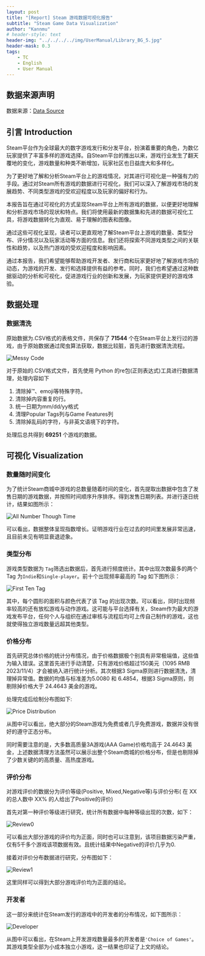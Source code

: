 ```yaml
---
layout: post
title: "[Report] Steam 游戏数据可视化报告"
subtitle: "Steam Game Data Visualization"
author: "Kannmu"
# header-style: text
header-img: "../../../../img/UserManual/Library_BG_5.jpg"
header-mask: 0.3
tags:
    - TC
    - English
    - User Manual
---
```


## 数据来源声明

数据来源：[Data Source](https://www.kaggle.com/datasets/nikatomashvili/steam-games-dataset)

## 引言 Introduction

Steam平台作为全球最大的数字游戏发行和分发平台，扮演着重要的角色，为数亿玩家提供了丰富多样的游戏选择。自Steam平台的推出以来，游戏行业发生了翻天覆地的变化，游戏数量和种类不断增加，玩家社区也日益庞大和多样化。

为了更好地了解和分析Steam平台上的游戏情况，对其进行可视化是一种强有力的手段。通过对Steam所有游戏的数据进行可视化，我们可以深入了解游戏市场的发展趋势、不同类型游戏的受欢迎程度以及玩家的偏好和行为。

本报告旨在通过可视化的方式呈现Steam平台上所有游戏的数据，以便更好地理解和分析游戏市场的现状和特点。我们将使用最新的数据集和先进的数据可视化工具，将游戏数据转化为直观、易于理解的图表和图像。

通过这些可视化呈现，读者可以更直观地了解Steam平台上游戏的数量、类型分布、评分情况以及玩家活动等方面的信息。我们还将探索不同游戏类型之间的关联性和趋势，以及热门游戏的受欢迎程度和影响因素。

通过本报告，我们希望能够帮助游戏开发者、发行商和玩家更好地了解游戏市场的动态，为游戏的开发、发行和选择提供有益的参考。同时，我们也希望通过这种数据驱动的分析和可视化，促进游戏行业的创新和发展，为玩家提供更好的游戏体验。

## 数据处理

### 数据清洗

原始数据为.CSV格式的表格文件，共保存了 **71544** 个在Steam平台上发行过的游戏，由于原始数据通过爬虫算法获取，数据比较脏，首先进行数据清洗流程。

![Messy Code](../../../../img/SteamData/MessyCode.png)

对于原始的.CSV格式文件，首先使用 Python 的re包(正则表达式)工具进行数据清理，处理内容如下

1. 清除掉™、emoji等特殊字符。
2. 清除掉内容重复的行。
3. 统一日期为mm/dd/yy格式
4. 清理Popular Tags列与Game Features列
5. 清除掉乱码的字符，与非英文语境下的字符。

处理后总共得到 **69251** 个游戏的数据。

## 可视化 Visualization

### 数量随时间变化

为了统计Steam商城中游戏的总数量随着时间的变化，首先提取出数据中包含了发售日期的游戏数据，并按照时间顺序升序排序。得到发售日期列表。并进行逐日统计，结果如图所示：

![All Number Though Time](../../../../img/SteamData/Numbe-of-games-in-total-through-time.png)

可以看出，数据整体呈现指数增长。证明游戏行业在过去的时间里发展非常迅速，且目前未见有明显衰退迹象。

### 类型分布

游戏类型数据为 ```Tag```筛选出数据后，首先进行频度统计。其中出现次数最多的两个 Tag 为```Indie```和```Single-player```。前十个出现频率最高的 Tag 如下图所示：

![First Ten  Tag](../../../../img/SteamData/First-Ten-Tag-Count.png)

其中，每个圆形的面积与颜色代表了该 Tag 的出现次数。可以看出，同时出现频率较高的还有放松游戏与动作游戏。这可能与平台选择有关，Steam作为最大的游戏发布平台，任何个人与组织在通过审核与流程后均可上传自己制作的游戏，这也就使得独立游戏数量远超其他类型。

### 价格分布

首先研究总体价格的统计分布情况，由于价格数据极个别具有非常极端值，这些值为输入错误。这里首先进行手动清楚，只有游戏价格超过150美元（1095 RMB 2023/11/4）才会被纳入进行统计分析。其次根据3 Sigma原则进行数据清洗，清理掉异常值。数据的均值与标准差为5.0080 和 6.4854，根据3 Sigma原则，则剔除掉价格大于 24.4643 美金的游戏。

处理完成后绘制分布图如下:

![Price Distribution](../../../../img/SteamData/Price-Distribution.png)

从图中可以看出，绝大部分的Steam游戏为免费或者几乎免费游戏，数据并没有很好的遵守正态分布。

同时需要注意的是，大多数高质量3A游戏(AAA Game)价格均高于 24.4643 美金，上述数据清理方法虽然可以展示出整个Steam商城的价格分布，但是也剔除掉了少数关键的的高质量、高热度游戏。

### 评价分布

对游戏评价的数据分为评价等级(Positive, Mixed,Negative等)与评价分布( 在 XX 的总人数中 XX% 的人给出了Positive的评价)

首先对第一种评价等级进行研究，统计所有数据中每种等级出现的次数，如下：

![Review0](../../../../img/SteamData/Review.png)

可以看出大部分游戏的评价均为正面，同时也可以注意到，该项目数据污染严重，仅有5千多个游戏该项数据有效。且统计结果中Negative的评价几乎为0.

接着对评价分布数据进行研究，分布图如下：

![Review1](../../../../img/SteamData/Review_1.png)

这里同样可以得到大部分游戏评价均为正面的结论。

### 开发者

这一部分来统计在Steam发行的游戏中的开发者的分布情况，如下图所示：

![Developer](../../../../img/SteamData/Developer.png)

从图中可以看出，在Steam上开发游戏数量最多的开发者是```'Choice of Games'```。其游戏类型全部为小成本独立小游戏，这一结果也印证了上文的结论。